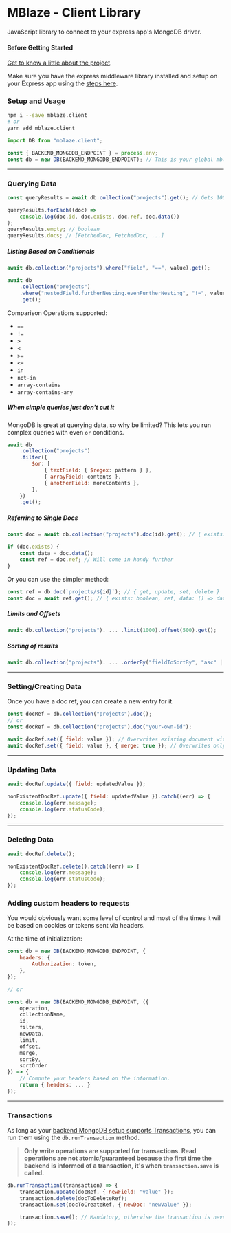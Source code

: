 # MBlaze - Client Library

JavaScript library to connect to your express app's MongoDB driver.

#### Before Getting Started

[Get to know a little about the project](../../README.md).

Make sure you have the express middleware library installed and setup on your Express app using the [steps here](../express/README.md).

### Setup and Usage

```bash
npm i --save mblaze.client
# or
yarn add mblaze.client
```

```javascript
import DB from "mblaze.client";

const { BACKEND_MONGODB_ENDPOINT } = process.env;
const db = new DB(BACKEND_MONGODB_ENDPOINT); // This is your global mblaze instance
```

---

### Querying Data

```javascript
const queryResults = await db.collection("projects").get(); // Gets 100 documents from the collection by default.

queryResults.forEach((doc) =>
	console.log(doc.id, doc.exists, doc.ref, doc.data())
);
queryResults.empty; // boolean
queryResults.docs; // [FetchedDoc, FetchedDoc, ...]
```

##### Listing Based on Conditionals

```javascript
await db.collection("projects").where("field", "==", value).get();

await db
	.collection("projects")
	.where("nestedField.furtherNesting.evenFurtherNesting", "!=", value)
	.get();
```

Comparison Operations supported:

- `==`
- `!=`
- `>`
- `<`
- `>=`
- `<=`
- `in`
- `not-in`
- `array-contains`
- `array-contains-any`

##### When simple queries just don't cut it

MongoDB is great at querying data, so why be limited? This lets you run complex queries with even `or` conditions.

```javascript
await db
	.collection("projects")
	.filter({
		$or: [
			{ textField: { $regex: pattern } },
			{ arrayField: contents },
			{ anotherField: moreContents },
		],
	})
	.get();
```

##### Referring to Single Docs

```javascript
const doc = await db.collection("projects").doc(id).get(); // { exists: boolean, ref, data: () => data, id: string }

if (doc.exists) {
	const data = doc.data();
	const ref = doc.ref; // Will come in handy further
}
```

Or you can use the simpler method:

```javascript
const ref = db.doc(`projects/${id}`); // { get, update, set, delete }
const doc = await ref.get(); // { exists: boolean, ref, data: () => data, id: string }
```

##### Limits and Offsets

```javascript
await db.collection("projects"). ... .limit(1000).offset(500).get();
```

##### Sorting of results

```javascript
await db.collection("projects"). ... .orderBy("fieldToSortBy", "asc" | "desc");
```

---

### Setting/Creating Data

Once you have a doc ref, you can create a new entry for it.

```javascript
const docRef = db.collection("projects").doc();
// or
const docRef = db.collection("projects").doc("your-own-id");

await docRef.set({ field: value }); // Overwrites existing document with the same id.
await docRef.set({ field: value }, { merge: true }); // Overwrites only the fields specified in case a doc with the id already exists.
```

---

### Updating Data

```javascript
await docRef.update({ field: updatedValue });

nonExistentDocRef.update({ field: updatedValue }).catch((err) => {
	console.log(err.message);
	console.log(err.statusCode);
});
```

---

### Deleting Data

```javascript
await docRef.delete();

nonExistentDocRef.delete().catch((err) => {
	console.log(err.message);
	console.log(err.statusCode);
});
```

### Adding custom headers to requests

You would obviously want some level of control and most of the times it will be based on cookies or tokens sent via headers.

At the time of initialization:

```javascript
const db = new DB(BACKEND_MONGODB_ENDPOINT, {
	headers: {
		Authorization: token,
	},
});

// or

const db = new DB(BACKEND_MONGODB_ENDPOINT, ({
	operation,
	collectionName,
	id,
	filters,
	newData,
	limit,
	offset,
	merge,
	sortBy,
	sortOrder
}) => {
	// Compute your headers based on the information.
	return { headers: ... }
});
```

---

### Transactions

As long as your [backend MongoDB setup supports Transactions](../express/README.md#transactions), you can run them using the `db.runTransaction` method.

> **Only write operations are supported for transactions. Read operations are not atomic/guaranteed because the first time the backend is informed of a transaction, it's when `transaction.save` is called.**

```javascript
db.runTransaction((transaction) => {
	transaction.update(docRef, { newField: "value" });
	transaction.delete(docToDeleteRef);
	transaction.set(docToCreateRef, { newDoc: "newValue" });

	transaction.save(); // Mandatory, otherwise the transaction is never registered.
});
```
